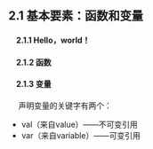 ## 2.1 基本要素：函数和变量

#### &emsp;2.1.1 Hello，world！

#### &emsp;2.1.2 函数

#### &emsp;2.1.3 变量
&emsp; 声明变量的关键字有两个：
* val（来自value）——不可变引用
* var（来自variable）——可变引用




